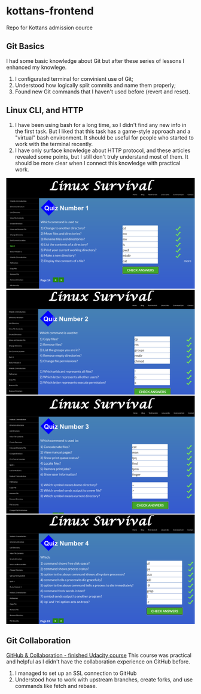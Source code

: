 # kottans-frontend

Repo for Kottans admission cource

## Git Basics

I had some basic knowledge about Git but after these series of lessons I enhanced my knowlege.

1. I configurated terminal for convinient use of Git;
2. Understood how logically split commits and name them properly;
3. Found new Git commands that I haven't used before (revert and reset).

## Linux CLI, and HTTP

1. I have been using bash for a long time, so I didn't find any new info in the first task. But I liked that this task has a game-style approach and a "virtual" bash environment. It should be useful for people who started to work with the terminal recently.
2. I have only surface knowledge about HTTP protocol, and these articles revealed some points, but I still don't truly understand most of them. It should be more clear when I connect this knowledge with practical work.

![Image of Yaktocat](https://github.com/usides/kottans-frontend/blob/main/task_linux_cli/2020-10-13_16-04.png?raw=true)
![Image of Yaktocat](https://github.com/usides/kottans-frontend/blob/main/task_linux_cli/2020-10-13_16-23.png?raw=true)
![Image of Yaktocat](https://github.com/usides/kottans-frontend/blob/main/task_linux_cli/2020-10-13_16-38.png?raw=true)
![Image of Yaktocat](https://github.com/usides/kottans-frontend/blob/main/task_linux_cli/2020-10-13_16-53.png?raw=true)

## Git Collaboration

[GitHub & Collaboration - finished Udacity course]()
This course was practical and helpful as I didn't have the collaboration experience on GitHub before.

1. I managed to set up an SSL connection to GitHub
2. Understood how to work with upstream branches, create forks, and use commands like fetch and rebase.
